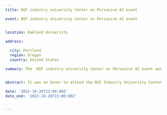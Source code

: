 ```yaml
---
title: NSF industry university Center on Pervasive AI event

event: NSF industry university Center on Pervasive AI event 


location: Oakland University

address:
  
  city: Portland
  region: Oregan
  country: United States

summary: The  NSF industry university Center on Pervasive AI event was held at Portland, OR, USA organized by Orogeon State university in collaboration with CU Boulder university and Oakland University.


abstract: It was an honor to attend the NSF Industry University Center on Pervasive AI's industry advisory board event in Portland, where I had the opportunity to present my research work on "Dynamic Software Containers Workload Balancing via Many-Objective Search". I was honored to receive the most industry ready research award among a lot of great projects presented by CU Boulder university, Orogeon State university and Oakland University. To more achievements !

date: '2022-10-26T13:00:00Z'
date_end: '2022-10-28T15:00:00Z'


---
```







